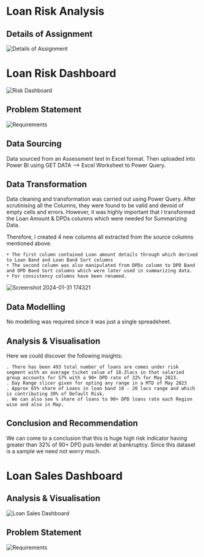 
# Loan Risk Analysis

## Details of Assignment

![Details of Assignment](https://github.com/Madhun-reddy/BankingDashboard-PBI/assets/119162777/4a2ca0f3-e524-4884-9a18-d3108460f83b)

# Loan Risk Dashboard

![Risk Dashboard](https://github.com/Madhun-reddy/BankingDashboard-PBI/assets/119162777/15dfcd70-28b1-4f59-bdea-3f09c9666774)


## Problem Statement

![Requirements](https://github.com/Madhun-reddy/BankingDashboard-PBI/assets/119162777/1db127f6-6e24-4fe8-aa66-8917ac133769)


## Data Sourcing

Data sourced from an Assessment test in Excel format. Then uploaded into Power BI using GET DATA --> Excel Worksheet to Power Query.

## Data Transformation

Data cleaning and transformation was carried out using Power Query. After scrutinising all the Columns, they were found to be valid and devoid of empty cells and errors. However, it was highly important that I transformed the Loan Amount & DPDs columns which were needed for Summarizing Data.

Therefore, I created 4 new columns all extracted from the source columns mentioned above.

	• The first column contained Loan amount details through which derived to Loan Band and Loan Band Sort columns 
	• The second column was also manipulated from DPDs column to DPD Band and DPD Band Sort columns which were later used in summarizing data.
	• For consistency columns have been renamed.
    	

![Screenshot 2024-01-31 174321](https://github.com/Madhun-reddy/BankingDashboard-PBI/assets/119162777/9ec7520e-2dd6-4505-beba-470ff020383f)



## Data Modelling

No modelling was required since it was just a single spreadsheet.


## Analysis & Visualisation

Here we could discover the following insights:

	. There has been 493 total number of loans are comes under risk segment with an average ticket value of 18.3lacs in that salaried group accounts for 57% with a 90+ DPD rate of 32% for May 2023.
	. Day Range slicer given for opting any range in a MTD of May 2023
	. Approx 65% share of Loans in loan band 10 - 20 lacs range and which is contributing 30% of Default Risk.
	. We can also see % share of loans to 90+ DPD loans rate each Region wise and also in Map. 
	

## Conclusion and Recommendation

We can come to a conclusion that this is huge high risk indicator having greater than 32% of 90+ DPD puts lender at bankruptcy. Since this dataset is a sample we need not worry much.


# Loan Sales Dashboard

## Analysis & Visualisation

![Loan Sales Dashboard](https://github.com/Madhun-reddy/BankingDashboard-PBI/assets/119162777/8c8eb39a-7158-4b81-950d-c2cc46916583)


## Problem Statement

![Requirements](https://github.com/Madhun-reddy/BankingDashboard-PBI/assets/119162777/2c600593-98ff-44ec-b98c-52fe06f6604c)



